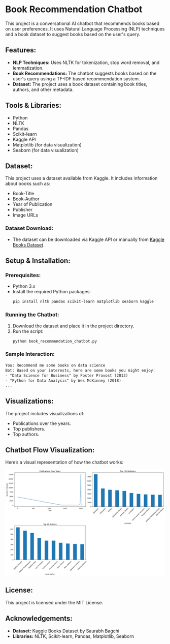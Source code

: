 
# Book Recommendation Chatbot

This project is a conversational AI chatbot that recommends books based on user preferences. It uses Natural Language Processing (NLP) techniques and a book dataset to suggest books based on the user's query. 

## Features:
- **NLP Techniques:** Uses NLTK for tokenization, stop word removal, and lemmatization.
- **Book Recommendations:** The chatbot suggests books based on the user's query using a TF-IDF based recommendation system.
- **Dataset:** The project uses a book dataset containing book titles, authors, and other metadata.

## Tools & Libraries:
- Python
- NLTK
- Pandas
- Scikit-learn
- Kaggle API
- Matplotlib (for data visualization)
- Seaborn (for data visualization)

## Dataset:
This project uses a dataset available from Kaggle. It includes information about books such as:
- Book-Title
- Book-Author
- Year of Publication
- Publisher
- Image URLs

### Dataset Download:
- The dataset can be downloaded via Kaggle API or manually from [Kaggle Books Dataset](https://www.kaggle.com/datasets/saurabhbagchi/books-dataset).

## Setup & Installation:

### Prerequisites:
- Python 3.x
- Install the required Python packages:
  ```bash
  pip install nltk pandas scikit-learn matplotlib seaborn kaggle
  ```

### Running the Chatbot:
1. Download the dataset and place it in the project directory.
2. Run the script:
   ```bash
   python book_recommendation_chatbot.py
   ```

### Sample Interaction:
```
You: Recommend me some books on data science
Bot: Based on your interests, here are some books you might enjoy:
- "Data Science for Business" by Foster Provost (2013)
- "Python for Data Analysis" by Wes McKinney (2018)
...
```

## Visualizations:
The project includes visualizations of:
- Publications over the years.
- Top publishers.
- Top authors.

## Chatbot Flow Visualization:
Here’s a visual representation of how the chatbot works:

![Books Chatbot Flow](src/Books%20Chatbot.png)

## License:
This project is licensed under the MIT License.

## Acknowledgements:
- **Dataset:** Kaggle Books Dataset by Saurabh Bagchi
- **Libraries:** NLTK, Scikit-learn, Pandas, Matplotlib, Seaborn

